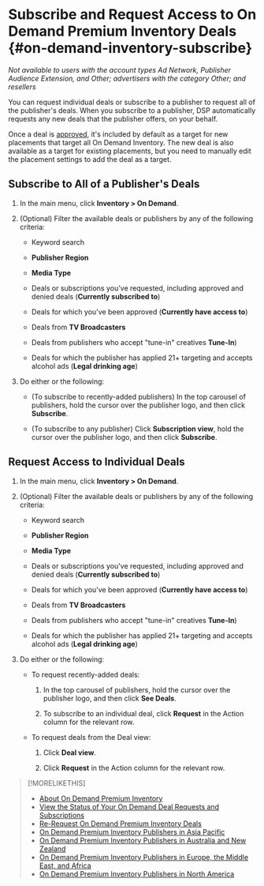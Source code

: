 # Subscribe and Request Access to On Demand Premium Inventory Deals {#on-demand-inventory-subscribe}

*Not available to users with the account types Ad Network, Publisher Audience Extension, and Other; advertisers with the category Other; and resellers*

You can request individual deals or subscribe to a publisher to request all of the publisher's deals. When you subscribe to a publisher, DSP automatically requests any new deals that the publisher offers, on your behalf.

Once a deal is [approved](/help/dsp/inventory/on-demand-inventory-view-status.md), it's included by default as a target for new placements that target all On Demand Inventory. The new deal is also available as a target for existing placements, but you need to manually edit the placement settings to add the deal as a target.

## Subscribe to All of a Publisher's Deals

1. In the main menu, click **Inventory > On Demand**.

1. (Optional) Filter the available deals or publishers by any of the following criteria:

    * Keyword search

    * **Publisher Region**

    * **Media Type**

    * Deals or subscriptions you've requested, including approved and denied deals (**Currently subscribed to**)

    * Deals for which you've been approved (**Currently have access to**)

    * Deals from **TV Broadcasters**

    * Deals from publishers who accept "tune-in" creatives
    **Tune-In**)

    * Deals for which the publisher has applied 21+ targeting and accepts alcohol ads (**Legal drinking age**)

1. Do either or the following:

    * (To subscribe to recently-added publishers) In the top carousel of publishers, hold the cursor over the publisher logo, and then click **Subscribe**.
    
    * (To subscribe to any publisher) Click **Subscription view**, hold the cursor over the publisher logo, and then click **Subscribe**.

## Request Access to Individual Deals

1. In the main menu, click **Inventory > On Demand**.

1. (Optional) Filter the available deals or publishers by any of the following criteria:

    * Keyword search

    * **Publisher Region**

    * **Media Type**

    * Deals or subscriptions you've requested, including approved and denied deals (**Currently subscribed to**)

    * Deals for which you've been approved (**Currently have access to**)

    * Deals from **TV Broadcasters**

    * Deals from publishers who accept "tune-in" creatives
    **Tune-In**)

    * Deals for which the publisher has applied 21+ targeting and accepts alcohol ads (**Legal drinking age**)

1. Do either or the following:

    * To request recently-added deals:
    
      1. In the top carousel of publishers, hold the cursor over the publisher logo, and then click **See Deals**.

      1. To subscribe to an individual deal, click **Request** in the Action column for the relevant row.

    * To request deals from the Deal view:

      1. Click **Deal view**.
  
      1. Click **Request** in the Action column for the relevant row.

>[!MORELIKETHIS]
>
>* [About On Demand Premium Inventory](on-demand-inventory.md)
>* [View the Status of Your On Demand Deal Requests and Subscriptions](on-demand-inventory-view-status.md)
>* [Re-Request On Demand Premium Inventory Deals](on-demand-inventory-rerequest.md)
>* [On Demand Premium Inventory Publishers in Asia Pacific](on-demand-inventory-publishers-apac.md)
>* [On Demand Premium Inventory Publishers in Australia and New Zealand](on-demand-inventory-publishers-anz.md)
>* [On Demand Premium Inventory Publishers in Europe, the Middle East, and Africa](on-demand-inventory-publishers-emea.md)
>* [On Demand Premium Inventory Publishers in North America](on-demand-inventory-publishers-na.md)
